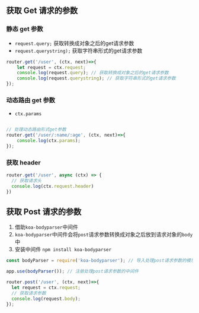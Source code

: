 ## 获取 Get 请求的参数

### 静态 get 参数

- `request.query;`  获取转换成对象之后的get请求参数
- `request.querystring);` 获取字符串形式的get请求参数

```js
router.get('/user', (ctx, next)=>{
    let request = ctx.request;
    console.log(request.query); // 获取转换成对象之后的get请求参数
    console.log(request.querystring); // 获取字符串形式的get请求参数
});
```



### 动态路由 get 参数

- `ctx.params`

```js

// 处理动态路由形式get参数
router.get('/user/:name/:age', (ctx, next)=>{
    console.log(ctx.params);
});

```

### 获取 header

```js
router.get('/user', async (ctx) => {
  // 获取请求头
  console.log(ctx.request.header)
})
```





## 获取 Post 请求的参数

1. 借助`koa-bodyparser`中间件
2. `koa-bodyparser`中间件会将`post`请求参数转换成对象之后放到请求对象的`body`中
3. 安装中间件 `npm install koa-bodyparser`

```js
const bodyParser = require('koa-bodyparser'); // 导入处理post请求参数的模块

app.use(bodyParser()); // 注册处理post请求参数的中间件

router.post('/user', (ctx, next)=>{
  let request = ctx.request;
  // 获取请求参数
  console.log(request.body);
});
```

